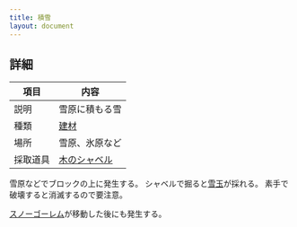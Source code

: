 ```yaml
---
title: 積雪
layout: document
---
```

## 詳細

|項目|内容|
|---|---|
|説明|雪原に積もる雪|
|種類|[建材](建材)|
|場所|雪原、氷原など|
|採取道具|[木のシャベル](木のシャベル)|

雪原などでブロックの上に発生する。
シャベルで掘ると[雪玉](雪玉)が採れる。
素手で破壊すると消滅するので要注意。

[スノーゴーレム](スノーゴーレム)が移動した後にも発生する。
